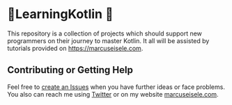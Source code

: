 # 📒LearningKotlin 📒

This repository is a collection of projects which should support new programmers on their journey to master Kotlin.
It all will be assisted by tutorials provided on https://marcuseisele.com. 

## Contributing or Getting Help

Feel free to [create an Issues](https://github.com/eiselems/LearningKotlin/issues/new) when you have further ideas or face problems.
You also can reach me using [Twitter](https://twitter.com/eiselems) or on my website [marcuseisele.com](https://marcuseisele.com).